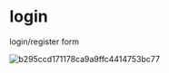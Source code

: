 # login
login/register form




![b295ccd171178ca9a9ffc4414753bc77](https://user-images.githubusercontent.com/93138105/209952130-1fd8b44b-5c2f-400d-8ec4-2fd73bb7a80c.gif)
